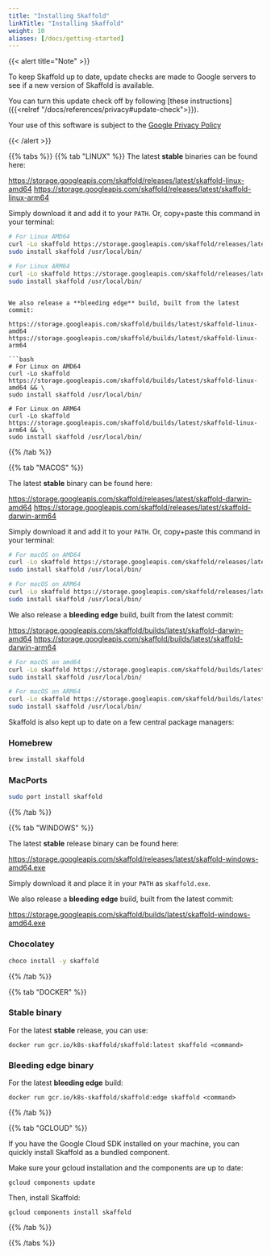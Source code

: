 ```yaml
---
title: "Installing Skaffold"
linkTitle: "Installing Skaffold"
weight: 10
aliases: [/docs/getting-started]
---
```


{{< alert title="Note" >}}

To keep Skaffold up to date, update checks are made to Google servers to see if a new version of
Skaffold is available.

You can turn this update check off by following [these instructions]({{<relref "/docs/references/privacy#update-check">}}).

Your use of this software is subject to the [Google Privacy Policy](https://policies.google.com/privacy)

{{< /alert >}}


{{% tabs %}}
{{% tab "LINUX" %}}
The latest **stable** binaries can be found here:

https://storage.googleapis.com/skaffold/releases/latest/skaffold-linux-amd64
https://storage.googleapis.com/skaffold/releases/latest/skaffold-linux-arm64

Simply download it and add it to your `PATH`. Or, copy+paste this command in your terminal:

```bash
# For Linux AMD64
curl -Lo skaffold https://storage.googleapis.com/skaffold/releases/latest/skaffold-linux-amd64 && \
sudo install skaffold /usr/local/bin/

# For Linux ARM64
curl -Lo skaffold https://storage.googleapis.com/skaffold/releases/latest/skaffold-linux-arm && \
sudo install skaffold /usr/local/bin/
```
```

We also release a **bleeding edge** build, built from the latest commit:

https://storage.googleapis.com/skaffold/builds/latest/skaffold-linux-amd64
https://storage.googleapis.com/skaffold/builds/latest/skaffold-linux-arm64

```bash
# For Linux on AMD64
curl -Lo skaffold https://storage.googleapis.com/skaffold/builds/latest/skaffold-linux-amd64 && \
sudo install skaffold /usr/local/bin/

# For Linux on ARM64
curl -Lo skaffold https://storage.googleapis.com/skaffold/builds/latest/skaffold-linux-arm64 && \
sudo install skaffold /usr/local/bin/
```

{{% /tab %}}

{{% tab "MACOS" %}}

The latest **stable** binary can be found here:

https://storage.googleapis.com/skaffold/releases/latest/skaffold-darwin-amd64
https://storage.googleapis.com/skaffold/releases/latest/skaffold-darwin-arm64

Simply download it and add it to your `PATH`. Or, copy+paste this command in your terminal:

```bash
# For macOS on AMD64
curl -Lo skaffold https://storage.googleapis.com/skaffold/releases/latest/skaffold-darwin-amd64 && \
sudo install skaffold /usr/local/bin/

# For macOS on ARM64
curl -Lo skaffold https://storage.googleapis.com/skaffold/releases/latest/skaffold-darwin-amd64 && \
sudo install skaffold /usr/local/bin/
```

We also release a **bleeding edge** build, built from the latest commit:

https://storage.googleapis.com/skaffold/builds/latest/skaffold-darwin-amd64
https://storage.googleapis.com/skaffold/builds/latest/skaffold-darwin-arm64

```bash
# For macOS on amd64
curl -Lo skaffold https://storage.googleapis.com/skaffold/builds/latest/skaffold-darwin-amd64 && \
sudo install skaffold /usr/local/bin/

# For macOS on ARM64
curl -Lo skaffold https://storage.googleapis.com/skaffold/builds/latest/skaffold-darwin-amd64 && \
sudo install skaffold /usr/local/bin/
```

Skaffold is also kept up to date on a few central package managers:

### Homebrew

```bash
brew install skaffold
```

### MacPorts

```bash
sudo port install skaffold
```

{{% /tab %}}

{{% tab "WINDOWS" %}}

The latest **stable** release binary can be found here:

https://storage.googleapis.com/skaffold/releases/latest/skaffold-windows-amd64.exe

Simply download it and place it in your `PATH` as `skaffold.exe`.

We also release a **bleeding edge** build, built from the latest commit:

https://storage.googleapis.com/skaffold/builds/latest/skaffold-windows-amd64.exe


### Chocolatey

```bash
choco install -y skaffold
```

{{% /tab %}}

{{% tab "DOCKER" %}}

### Stable binary

For the latest **stable** release, you can use:

`docker run gcr.io/k8s-skaffold/skaffold:latest skaffold <command>`

### Bleeding edge binary

For the latest **bleeding edge** build:

`docker run gcr.io/k8s-skaffold/skaffold:edge skaffold <command>`

{{% /tab %}}

{{% tab "GCLOUD" %}}

If you have the Google Cloud SDK installed on your machine, you can quickly install Skaffold as a bundled component.

Make sure your gcloud installation and the components are up to date:

`gcloud components update`

Then, install Skaffold:

`gcloud components install skaffold`

{{% /tab %}}

{{% /tabs %}}
